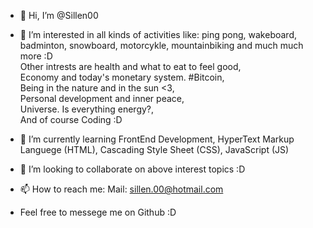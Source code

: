- 👋 Hi, I’m @Sillen00
- 👀 I’m interested in all kinds of activities like: ping pong, wakeboard, badminton, snowboard, motorcykle, mountainbiking and much much more :D <br>Other intrests are health and what to eat to feel good, <br>Economy and today's monetary system. #Bitcoin, <br>Being in the nature and in the sun <3, <br>Personal development and inner peace, <br>Universe. Is everything energy?, <br>And of course Coding :D
      
- 🌱 I’m currently learning FrontEnd Development,
      HyperText Markup Languege (HTML), 
      Cascading Style Sheet (CSS), 
      JavaScript (JS)
      
- 💞️ I’m looking to collaborate on above interest topics :D

- 📫 How to reach me: Mail: sillen.00@hotmail.com
- Feel free to messege me on Github :D

